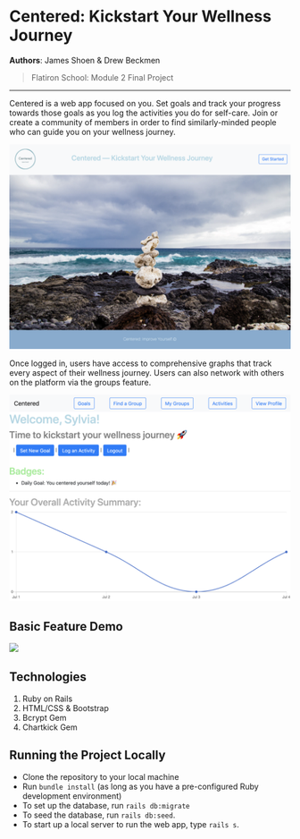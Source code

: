 # Centered: Kickstart Your Wellness Journey

**Authors**: James Shoen & Drew Beckmen
> Flatiron School: Module 2 Final Project

---

Centered is a web app focused on you. Set goals and track your progress towards those goals as you log the activities you do for self-care. Join or create a community of members in order to find similarly-minded people who can guide you on your wellness journey. 

![landing](/app/assets/images/Screen%20Shot%202020-07-02%20at%203.21.18%20PM.png)

Once logged in, users have access to comprehensive graphs that track every aspect of their wellness journey. Users can also network with others on the platform via the groups feature. 

![homepage](/app/assets/images/Screen%20Shot%202020-07-02%20at%203.23.58%20PM.png)


## Basic Feature Demo
![](/app/assets/images/Jul-02-2020%2022-54-22.gif)

## Technologies 
1. Ruby on Rails 
2. HTML/CSS & Bootstrap
3. Bcrypt Gem 
4. Chartkick Gem

## Running the Project Locally 

- Clone the repository to your local machine 
- Run `bundle install` (as long as you have a pre-configured Ruby development environment)
- To set up the database, run `rails db:migrate`
- To seed the database, run `rails db:seed`. 
- To start up a local server to run the web app, type `rails s`.